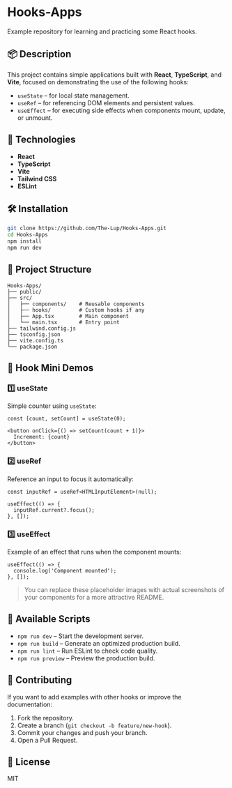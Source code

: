 # Hooks-Apps

Example repository for learning and practicing some React hooks.

## 📦 Description

This project contains simple applications built with **React**, **TypeScript**, and **Vite**, focused on demonstrating the use of the following hooks:

* `useState` – for local state management.
* `useRef` – for referencing DOM elements and persistent values.
* `useEffect` – for executing side effects when components mount, update, or unmount.

## 🚀 Technologies

* **React**
* **TypeScript**
* **Vite**
* **Tailwind CSS**
* **ESLint**

## 🛠 Installation

```bash
git clone https://github.com/The-Lup/Hooks-Apps.git
cd Hooks-Apps
npm install
npm run dev
```



## 📁 Project Structure

```plaintext
Hooks-Apps/
├── public/
├── src/
│   ├── components/    # Reusable components
│   ├── hooks/         # Custom hooks if any
│   ├── App.tsx        # Main component
│   └── main.tsx       # Entry point
├── tailwind.config.js
├── tsconfig.json
├── vite.config.ts
└── package.json
```

## 🎨 Hook Mini Demos

### 1️⃣ useState

Simple counter using `useState`:

```tsx
const [count, setCount] = useState(0);

<button onClick={() => setCount(count + 1)}>
  Increment: {count}
</button>
```



### 2️⃣ useRef

Reference an input to focus it automatically:

```tsx
const inputRef = useRef<HTMLInputElement>(null);

useEffect(() => {
  inputRef.current?.focus();
}, []);
```



### 3️⃣ useEffect

Example of an effect that runs when the component mounts:

```tsx
useEffect(() => {
  console.log('Component mounted');
}, []);
```



> You can replace these placeholder images with actual screenshots of your components for a more attractive README.

## 🧪 Available Scripts

* `npm run dev` – Start the development server.
* `npm run build` – Generate an optimized production build.
* `npm run lint` – Run ESLint to check code quality.
* `npm run preview` – Preview the production build.

## 🤝 Contributing

If you want to add examples with other hooks or improve the documentation:

1. Fork the repository.
2. Create a branch (`git checkout -b feature/new-hook`).
3. Commit your changes and push your branch.
4. Open a Pull Request.

## 📄 License

MIT
